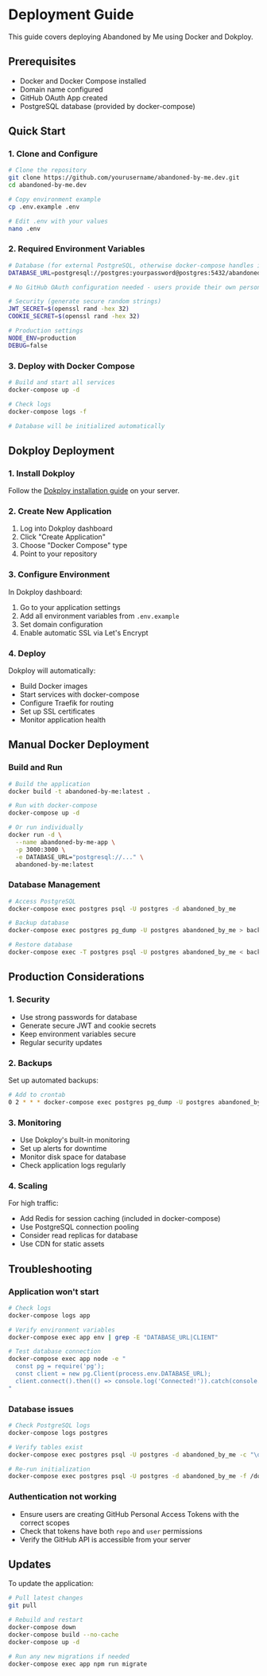 # Deployment Guide

This guide covers deploying Abandoned by Me using Docker and Dokploy.

## Prerequisites

- Docker and Docker Compose installed
- Domain name configured
- GitHub OAuth App created
- PostgreSQL database (provided by docker-compose)

## Quick Start

### 1. Clone and Configure

```bash
# Clone the repository
git clone https://github.com/yourusername/abandoned-by-me.dev.git
cd abandoned-by-me.dev

# Copy environment example
cp .env.example .env

# Edit .env with your values
nano .env
```

### 2. Required Environment Variables

```bash
# Database (for external PostgreSQL, otherwise docker-compose handles it)
DATABASE_URL=postgresql://postgres:yourpassword@postgres:5432/abandoned_by_me

# No GitHub OAuth configuration needed - users provide their own personal access tokens

# Security (generate secure random strings)
JWT_SECRET=$(openssl rand -hex 32)
COOKIE_SECRET=$(openssl rand -hex 32)

# Production settings
NODE_ENV=production
DEBUG=false
```

### 3. Deploy with Docker Compose

```bash
# Build and start all services
docker-compose up -d

# Check logs
docker-compose logs -f

# Database will be initialized automatically
```

## Dokploy Deployment

### 1. Install Dokploy

Follow the [Dokploy installation guide](https://docs.dokploy.com/docs/core/installation) on your server.

### 2. Create New Application

1. Log into Dokploy dashboard
2. Click "Create Application"
3. Choose "Docker Compose" type
4. Point to your repository

### 3. Configure Environment

In Dokploy dashboard:
1. Go to your application settings
2. Add all environment variables from `.env.example`
3. Set domain configuration
4. Enable automatic SSL via Let's Encrypt

### 4. Deploy

Dokploy will automatically:
- Build Docker images
- Start services with docker-compose
- Configure Traefik for routing
- Set up SSL certificates
- Monitor application health

## Manual Docker Deployment

### Build and Run

```bash
# Build the application
docker build -t abandoned-by-me:latest .

# Run with docker-compose
docker-compose up -d

# Or run individually
docker run -d \
  --name abandoned-by-me-app \
  -p 3000:3000 \
  -e DATABASE_URL="postgresql://..." \
  abandoned-by-me:latest
```

### Database Management

```bash
# Access PostgreSQL
docker-compose exec postgres psql -U postgres -d abandoned_by_me

# Backup database
docker-compose exec postgres pg_dump -U postgres abandoned_by_me > backup.sql

# Restore database
docker-compose exec -T postgres psql -U postgres abandoned_by_me < backup.sql
```

## Production Considerations

### 1. Security

- Use strong passwords for database
- Generate secure JWT and cookie secrets
- Keep environment variables secure
- Regular security updates

### 2. Backups

Set up automated backups:
```bash
# Add to crontab
0 2 * * * docker-compose exec postgres pg_dump -U postgres abandoned_by_me > /backups/abandoned_$(date +\%Y\%m\%d).sql
```

### 3. Monitoring

- Use Dokploy's built-in monitoring
- Set up alerts for downtime
- Monitor disk space for database
- Check application logs regularly

### 4. Scaling

For high traffic:
- Add Redis for session caching (included in docker-compose)
- Use PostgreSQL connection pooling
- Consider read replicas for database
- Use CDN for static assets

## Troubleshooting

### Application won't start
```bash
# Check logs
docker-compose logs app

# Verify environment variables
docker-compose exec app env | grep -E "DATABASE_URL|CLIENT"

# Test database connection
docker-compose exec app node -e "
  const pg = require('pg');
  const client = new pg.Client(process.env.DATABASE_URL);
  client.connect().then(() => console.log('Connected!')).catch(console.error);
"
```

### Database issues
```bash
# Check PostgreSQL logs
docker-compose logs postgres

# Verify tables exist
docker-compose exec postgres psql -U postgres -d abandoned_by_me -c "\dt"

# Re-run initialization
docker-compose exec postgres psql -U postgres -d abandoned_by_me -f /docker-entrypoint-initdb.d/init.sql
```

### Authentication not working
- Ensure users are creating GitHub Personal Access Tokens with the correct scopes
- Check that tokens have both `repo` and `user` permissions
- Verify the GitHub API is accessible from your server

## Updates

To update the application:

```bash
# Pull latest changes
git pull

# Rebuild and restart
docker-compose down
docker-compose build --no-cache
docker-compose up -d

# Run any new migrations if needed
docker-compose exec app npm run migrate
```